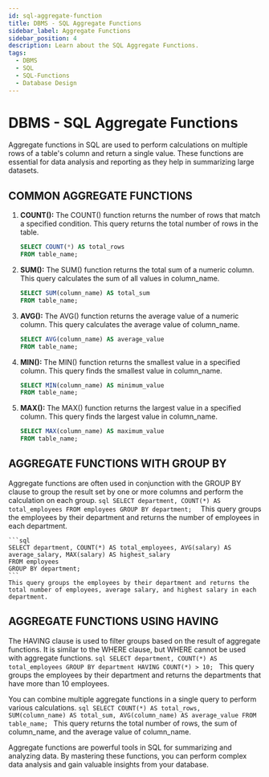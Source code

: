 ```yaml
---
id: sql-aggregate-function
title: DBMS - SQL Aggregate Functions
sidebar_label: Aggregate Functions
sidebar_position: 4
description: Learn about the SQL Aggregate Functions.
tags:
  - DBMS
  - SQL
  - SQL-Functions
  - Database Design
---
```


# DBMS - SQL Aggregate Functions

Aggregate functions in SQL are used to perform calculations on multiple rows of a table's column and return a single value. These functions are essential for data analysis and reporting as they help in summarizing large datasets.

## COMMON AGGREGATE FUNCTIONS

1. **COUNT():** The COUNT() function returns the number of rows that match a specified condition. This query returns the total number of rows in the table.
    ```sql
    SELECT COUNT(*) AS total_rows
    FROM table_name;
    ```

2. **SUM():** The SUM() function returns the total sum of a numeric column. This query calculates the sum of all values in column_name.
    ```sql
    SELECT SUM(column_name) AS total_sum
    FROM table_name;
    ```

3. **AVG():** The AVG() function returns the average value of a numeric column. This query calculates the average value of column_name.
    ```sql
    SELECT AVG(column_name) AS average_value
    FROM table_name;
    ```

4. **MIN():** The MIN() function returns the smallest value in a specified column. This query finds the smallest value in column_name.
    ```sql
    SELECT MIN(column_name) AS minimum_value
    FROM table_name;
    ```

5. **MAX():** The MAX() function returns the largest value in a specified column. This query finds the largest value in column_name.
    ```sql
    SELECT MAX(column_name) AS maximum_value
    FROM table_name;
    ```

## AGGREGATE FUNCTIONS WITH GROUP BY

Aggregate functions are often used in conjunction with the GROUP BY clause to group the result set by one or more columns and perform the calculation on each group.
    ```sql
     SELECT department, COUNT(*) AS total_employees
     FROM employees
     GROUP BY department; 
    ```
    This query groups the employees by their department and returns the number of employees in each department.

    ```sql
    SELECT department, COUNT(*) AS total_employees, AVG(salary) AS average_salary, MAX(salary) AS highest_salary
    FROM employees
    GROUP BY department;
    ```
    This query groups the employees by their department and returns the total number of employees, average salary, and highest salary in each department.

## AGGREGATE FUNCTIONS USING HAVING

The HAVING clause is used to filter groups based on the result of aggregate functions. It is similar to the WHERE clause, but WHERE cannot be used with aggregate functions.
    ```sql
    SELECT department, COUNT(*) AS total_employees
    GROUP BY department
    HAVING COUNT(*) > 10;
    ```
    This query groups the employees by their department and returns the departments that have more than 10 employees.

You can combine multiple aggregate functions in a single query to perform various calculations. 
    ```sql
    SELECT COUNT(*) AS total_rows, SUM(column_name) AS total_sum, AVG(column_name) AS average_value
    FROM table_name;
    ```
    This query returns the total number of rows, the sum of column_name, and the average value of column_name.

Aggregate functions are powerful tools in SQL for summarizing and analyzing data. By mastering these functions, you can perform complex data analysis and gain valuable insights from your database.